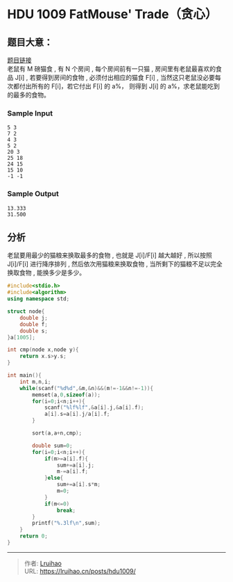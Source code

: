 # HDU 1009 FatMouse' Trade（贪心）


## 题目大意：
[题目链接](http://acm.hdu.edu.cn/showproblem.php?pid=1009)  
老鼠有 M 磅猫食 , 有 N 个房间  , 每个房间前有一只猫  , 房间里有老鼠最喜欢的食品 J[i] , 若要得到房间的食物 , 必须付出相应的猫食 F[i]  , 当然这只老鼠没必要每次都付出所有的 F[i]，若它付出 F[i] 的 a%， 则得到 J[i] 的 a%，求老鼠能吃到的最多的食物。
### Sample Input
	5 3
	7 2
	4 3
	5 2
	20 3
	25 18
	24 15
	15 10
	-1 -1

### Sample Output
	13.333
	31.500

## 分析
老鼠要用最少的猫粮来换取最多的食物 , 也就是 J[i]/F[i] 越大越好  , 所以按照 J[i]/F[i] 进行降序排列 , 然后依次用猫粮来换取食物  , 当所剩下的猫粮不足以完全换取食物 , 能换多少是多少。
```cpp
#include<stdio.h>
#include<algorithm>
using namespace std;

struct node{
	double j;
	double f;
	double s;
}a[1005];

int cmp(node x,node y){
	return x.s>y.s;
}

int main(){
	int m,n,i;
	while(scanf("%d%d",&m,&n)&&(m!=-1&&n!=-1)){
		memset(a,0,sizeof(a));
		for(i=0;i<n;i++){
			scanf("%lf%lf",&a[i].j,&a[i].f);
			a[i].s=a[i].j/a[i].f;
		}

		sort(a,a+n,cmp);

		double sum=0;
		for(i=0;i<n;i++){
			if(m>=a[i].f){
				sum+=a[i].j;
				m-=a[i].f;
			}else{
				sum+=a[i].s*m;
				m=0;
			}
			if(m<=0)
				break;
		}
		printf("%.3lf\n",sum);
	}
	return 0;
}
```


---

> 作者: [Lruihao](https://github.com/Lruihao)  
> URL: https://lruihao.cn/posts/hdu1009/  

